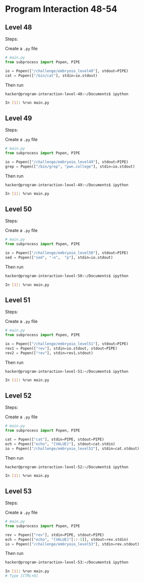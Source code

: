 # Program Interaction 48-54

## Level 48

Steps:

Create a `.py` file

```python
# main.py
from subprocess import Popen, PIPE

io = Popen(["/challenge/embryoio_level48"], stdout=PIPE)
cat = Popen(["/bin/cat"], stdin=io.stdout)
```

Then run

```bash
hacker@program-interaction-level-48:~/Documents$ ipython

In [1]: %run main.py
```

## Level 49

Steps:

Create a `.py` file

```python
# main.py
from subprocess import Popen, PIPE

io = Popen(["/challenge/embryoio_level49"], stdout=PIPE)
grep = Popen(["/bin/grep", "pwn.college"], stdin=io.stdout)
```

Then run

```bash
hacker@program-interaction-level-49:~/Documents$ ipython

In [1]: %run main.py
```

## Level 50

Steps:

Create a `.py` file

```python
# main.py
from subprocess import Popen, PIPE

io = Popen(["/challenge/embryoio_level50"], stdout=PIPE)
sed = Popen(["sed", "-n",  "p"], stdin=io.stdout)
```

Then run

```bash
hacker@program-interaction-level-50:~/Documents$ ipython

In [1]: %run main.py
```

## Level 51

Steps:

Create a `.py` file

```python
# main.py
from subprocess import Popen, PIPE

io = Popen(["/challenge/embryoio_level51"], stdout=PIPE)
rev1 = Popen(["rev"], stdin=io.stdout, stdout=PIPE)
rev2 = Popen(["rev"], stdin=rev1.stdout)
```

Then run

```bash
hacker@program-interaction-level-51:~/Documents$ ipython

In [1]: %run main.py
```

## Level 52

Steps:

Create a `.py` file

```python
# main.py
from subprocess import Popen, PIPE

cat = Popen(["cat"], stdin=PIPE, stdout=PIPE)
ech = Popen(["echo", "[VALUE]"], stdout=cat.stdin)
io = Popen(["/challenge/embryoio_level52"], stdin=cat.stdout)
```

Then run

```bash
hacker@program-interaction-level-52:~/Documents$ ipython

In [1]: %run main.py
```

## Level 53

Steps:

Create a `.py` file

```python
# main.py
from subprocess import Popen, PIPE

rev = Popen(["rev"], stdin=PIPE, stdout=PIPE)
ech = Popen(["echo", "[VALUE]"[::-1]], stdout=rev.stdin)
io = Popen(["/challenge/embryoio_level53"], stdin=rev.stdout)
```

Then run

```bash
hacker@program-interaction-level-53:~/Documents$ ipython

In [1]: %run main.py
# Type [CTRL+D]
```
